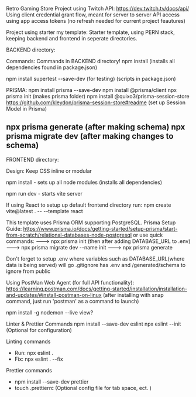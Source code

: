 
Retro Gaming Store
Project using Twitch API: https://dev.twitch.tv/docs/api/
Using client credential grant flow, meant for server to server API access using app access tokens (no refresh needed for current project feautures)


Project using starter my template: 
Starter template, using PERN stack, keeping backend and frontend in seperate directories. 

BACKEND directory:

Commands:
Commands in BACKEND directory!
npm install (installs all dependencies found in package.json)

npm install supertest --save-dev (for testing) (scripts in package.json)


PRISMA:
npm install prisma --save-dev
npm install @prisma/client
npx prisma init  (makes prisma folder)
npm install @quixo3/prisma-session-store  https://github.com/kleydon/prisma-session-store#readme   (set up Session Model in Prisma) 


npx prisma generate (after making schema)
npx prisma migrate dev (after making changes to schema)
 ----------------------------------------------------------------------
FRONTEND directory:

Design: Keep CSS inline or modular

npm install - sets up all node modules (installs all dependencies)

npm run dev - starts vite server

If using React to setup up default frontend directory run: 
npm create vite@latest . -- --template react


This template uses Prisma ORM supporting PostgreSQL. 
Prisma Setup Guide: https://www.prisma.io/docs/getting-started/setup-prisma/start-from-scratch/relational-databases-node-postgresql 
or use quick commands: 
 ---> npx prisma init  (then after adding DATABASE_URL to .env)  ---> npx prisma migrate dev --name init  ---> npx prisma generate

Don't forget to setup .env where variables such as DATABASE_URL(where data is being served) will go
.gitignore has .env and /generated/schema to ignore from public 

Using PostMan Web Agent (for full API functionality): https://learning.postman.com/docs/getting-started/installation/installation-and-updates/#install-postman-on-linux   (after installing with snap command, just run 'postman' as a command to launch)

npm install -g nodemon --live view? 

Linter & Prettier Commands
npm install --save-dev eslint
npx eslint --init   (Optional for configuration)  

Linting commands
- Run: npx eslint .
- Fix: npx eslint . --fix

Prettier commands
- npm install --save-dev prettier
- touch .prettierrc  (Optional config file for tab space, ect. )